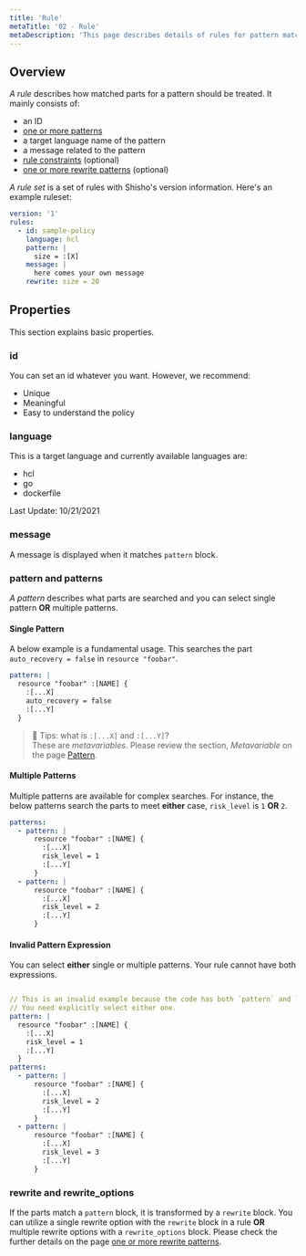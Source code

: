 ```yaml
---
title: 'Rule'
metaTitle: '02 - Rule'
metaDescription: 'This page describes details of rules for pattern matching.'
---
```


## Overview

_A rule_ describes how matched parts for a pattern should be treated. It mainly consists of:

- an ID
- [one or more patterns](/shisho/learn-shisho/01-pattern)
- a target language name of the pattern
- a message related to the pattern
- [rule constraints](/shisho/learn-shisho/03-constraint) (optional)
- [one or more rewrite patterns](/shisho/learn-shisho/04-rewrite-option) (optional)

_A rule set_ is a set of rules with Shisho's version information. Here's an example ruleset:

```yaml
version: '1'
rules:
  - id: sample-policy
    language: hcl
    pattern: |
      size = :[X]
    message: |
      here comes your own message
    rewrite: size = 20
```

## Properties

This section explains basic properties. 

### id

You can set an id whatever you want. However, we recommend:
- Unique
- Meaningful
- Easy to understand the policy

### language

This is a target language and currently available languages are:
- hcl
- go
- dockerfile

Last Update: 10/21/2021

### message

A message is displayed when it matches `pattern` block.

### pattern and patterns

_A pattern_ describes what parts are searched and you can select single pattern **OR** multiple patterns.

#### Single Pattern

A below example is a fundamental usage. This searches the part `auto_recovery = false` in `resource "foobar"`. 

```yaml
pattern: |
  resource "foobar" :[NAME] {
    :[...X]
    auto_recovery = false
    :[...Y]
  }
```

> 📝 Tips: what is `:[...X]` and `:[...Y]`?  
> These are _metavariables_. Please review the section, _Metavariable_ on the page [Pattern](/shisho/learn-shisho/01-pattern). 

#### Multiple Patterns

Multiple patterns are available for complex searches. For instance, the below patterns search the parts to meet **either** case, `risk_level` is `1` **OR** `2`. 

```yaml
patterns:
  - pattern: |
      resource "foobar" :[NAME] {
        :[...X]
        risk_level = 1
        :[...Y]
      }
  - pattern: |
      resource "foobar" :[NAME] {
        :[...X]
        risk_level = 2
        :[...Y]
      }
```

#### Invalid Pattern Expression

You can select **either** single or multiple patterns. Your rule cannot have both expressions.

```yaml

// This is an invalid example because the code has both `pattern` and `patterns`.
// You need explicitly select either one. 
pattern: | 
  resource "foobar" :[NAME] {
    :[...X]
    risk_level = 1
    :[...Y]
  }
patterns:
  - pattern: | 
      resource "foobar" :[NAME] {
        :[...X]
        risk_level = 2
        :[...Y]
      }
  - pattern: |
      resource "foobar" :[NAME] {
        :[...X]
        risk_level = 3
        :[...Y]
      }
```

### rewrite and rewrite_options

If the parts match a `pattern` block, it is transformed by a `rewrite` block. You can utilize a single rewrite option with the `rewrite` block in a rule **OR** multiple rewrite options with a `rewrite_options` block. Please check the further details on the page [one or more rewrite patterns](/shisho/learn-shisho/04-rewrite-option). 
